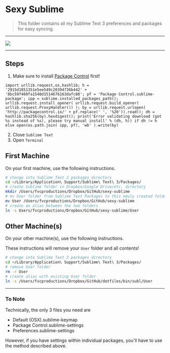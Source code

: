 # Sexy Sublime

> This folder contains all my Sublime Text 3 preferences and packages for easy syncing.

---

<img src="http://i.imgur.com/0EjQtmk.png?1">

---

## Steps

1. Make sure to install <a href="https://packagecontrol.io/" target="_blank">Package Control</a> first!

```
import urllib.request,os,hashlib; h = '2915d1851351e5ee549c20394736b442' + '8bc59f460fa1548d1514676163dafc88'; pf = 'Package Control.sublime-package'; ipp = sublime.installed_packages_path(); urllib.request.install_opener( urllib.request.build_opener( urllib.request.ProxyHandler()) ); by = urllib.request.urlopen( 'http://packagecontrol.io/' + pf.replace(' ', '%20')).read(); dh = hashlib.sha256(by).hexdigest(); print('Error validating download (got %s instead of %s), please try manual install' % (dh, h)) if dh != h else open(os.path.join( ipp, pf), 'wb' ).write(by)
```

2. Close `Sublime Text`
3. Open `Terminal`

## First Machine

On your first machine, use the following instructions.

```bash
# change into Sublime Text 3 packages directory
cd ~/Library/Application\ Support/Sublime\ Text\ 3/Packages/
# create Sublime folder in Dropbox/Google Drive/etc. directory
mkdir /Users/fvcproductions/Dropbox/GitHub/sexy-sublime
# mv User folder from Sublime Text Packages to this newly created folder
mv User /Users/fvcproductions/Dropbox/GitHub/sexy-sublime
# create an alias between the two folders
ln -s Users/fvcproductions/Dropbox/GitHub/sexy-sublime/User
```

## Other Machine(s)

On your other machine(s), use the following instructions.

These instructions will remove your `User` folder and all contents!

```bash
# change into Sublime Text 3 packages directory
cd ~/Library/Application\ Support/Sublime\ Text\ 3/Packages/
# remove User folder
rm -r User
# create alias with existing User folder
ln -s /Users/fvcproductions/Dropbox/GitHub/dotfiles/bin/subl/User
```

---

### To Note

Technically, the only 3 files you need are

- Default (OSX).sublime-keymap
- Package Control.sublime-settings
- Preferences.sublime-settings

However, if you have settings within individual packages, you'll have to use the method described above.